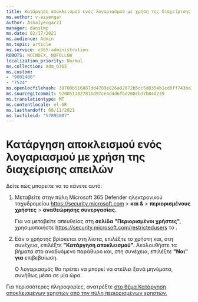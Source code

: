 ```yaml
---
title: Κατάργηση αποκλεισμού ενός λογαριασμού με χρήση της διαχείρισης απειλών
ms.author: v-aiyengar
author: AshaIyengar21
manager: dansimp
ms.date: 02/17/2021
ms.audience: Admin
ms.topic: article
ms.service: o365-administration
ROBOTS: NOINDEX, NOFOLLOW
localization_priority: Normal
ms.collection: Adm_O365
ms.custom:
- "9002486"
- "7524"
ms.openlocfilehash: 38700b516887dd4789e826a02672b5cc5d8354b1cd0ff743ba321724903413ba
ms.sourcegitcommit: 920051182781bd97ce4d4d6fbd268cb37b84d239
ms.translationtype: MT
ms.contentlocale: el-GR
ms.lasthandoff: 08/11/2021
ms.locfileid: "57895007"
---
```

# <a name="unblock-an-account-by-using-threat-management"></a>Κατάργηση αποκλεισμού ενός λογαριασμού με χρήση της διαχείρισης απειλών

Δείτε πώς μπορείτε να το κάνετε αυτό:

1. Μεταβείτε στην πύλη Microsoft 365 Defender ηλεκτρονικού ταχυδρομείου <https://security.microsoft.com> \> **και &** \> **περιορισμένους χρήστες** \> **αναθεώρησης συνεργασίας.**

   Για να μεταβείτε απευθείας στη **σελίδα "Περιορισμένοι χρήστες",** χρησιμοποιήστε <https://security.microsoft.com/restrictedusers> το .

2. Εάν ο χρήστης βρίσκεται στη λίστα, επιλέξτε το χρήστη και, στη συνέχεια, επιλέξτε **"Κατάργηση αποκλεισμού".** Ακολουθήστε τα βήματα στο αναδυόμενο παράθυρο και, στη συνέχεια, επιλέξτε **"Ναι" για** επιβεβαίωση.

   Ο λογαριασμός θα πρέπει να μπορεί να στείλει ξανά μηνύματα, συνήθως μέσα σε μία ώρα.

Για περισσότερες πληροφορίες, ανατρέξτε [στο θέμα Κατάργηση αποκλεισμένων χρηστών από την πύλη περιορισμένων χρηστών.](https://docs.microsoft.com/microsoft-365/security/office-365-security/removing-user-from-restricted-users-portal-after-spam)
